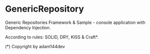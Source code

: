 # GenericRepository

Generic Repositories Framework & Sample - console application with Dependency Injection.

According to rules: SOLID, DRY, KISS & Craft*.

(*) Copyright by adam144dev

